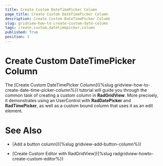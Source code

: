 ```yaml
---
title: Create Custom DateTimePicker Column
page_title: Create Custom DateTimePicker Column
description: Create Custom DateTimePicker Column
slug: gridview-how-to-create-custom-date-column
tags: create,custom,datetimepicker,column
published: True
position: 3
---
```


# Create Custom DateTimePicker Column

The [Create Custom DateTimePicker Column]({%slug gridview-how-to-create-date-time-picker-column%}) tutorial will guide you through the common task of creating a custom column in __RadGridView__. More precisely, it demonstrates using an UserControl with __RadDatePicker__ and __RadTimePicker__, as well as a custom bound column that uses it as an edit element.

# See Also

 * [Add a button column]({%slug gridview-add-button-column%})

 * [Create Custom Editor with RadGridView]({%slug radgridview-howto-create-custom-editor%})
